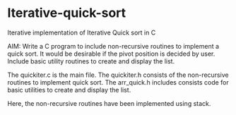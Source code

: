 # Iterative-quick-sort
Iterative implementation of Iterative Quick sort in C

AIM:  Write a C program to include non-recursive routines to implement a quick sort.
      It would be desirable if the pivot position is decided by user.
      Include basic utility routines to create and display the list.
      
The quickiter.c is the main file.
The quickiter.h consists of the non-recursive routines to implement quick sort.
The arr_quick.h includes consists code for basic utilities to create and display the list.

Here, the non-recursive routines have been implemented using stack.
